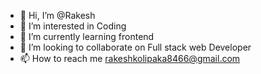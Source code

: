 - 👋 Hi, I’m @Rakesh
- 👀 I’m interested in Coding
- 🌱 I’m currently learning frontend
- 💞️ I’m looking to collaborate on Full stack web Developer
- 📫 How to reach me rakeshkolipaka8466@gmail.com

<!---
RakeshKolipaka8466/RakeshKolipaka8466 is a ✨ special ✨ repository because its `README.md` (this file) appears on your GitHub profile.
You can click the Preview link to take a look at your changes.
--->
